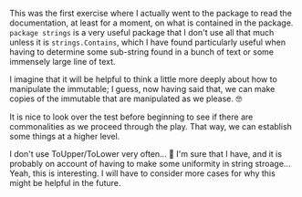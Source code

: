This was the first exercise where I actually went to the package to read the documentation, at least for a moment, on what is contained in the package. `package strings` is a very useful package that I don't use all that much unless it is `strings.Contains`, which I have found particularly useful when having to determine some sub-string found in a bunch of text or some immensely large line of text. 

I imagine that it will be helpful to think a little more deeply about how to manipulate the immutable; I guess, now having said that, we can make copies of the immutable that are manipulated as we please. 🤓 

It is nice to look over the test before beginning to see if there are commonalities as we proceed through the play. That way, we can establish some things at a higher level. 

I don't use ToUpper/ToLower very often... 🤔 I'm sure that I have, and it is probably on account of having to make some uniformity in string stroage... Yeah, this is interesting. I will have to consider more cases for why this might be helpful in the future. 